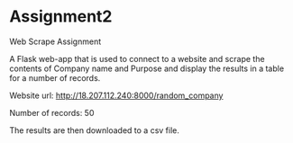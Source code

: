 # Assignment2
Web Scrape Assignment

A Flask web-app that is used to connect to a website and scrape the contents of Company name and Purpose and display the results in a table for a number of records.

Website url: http://18.207.112.240:8000/random_company

Number of records: 50

The results are then downloaded to a csv file.